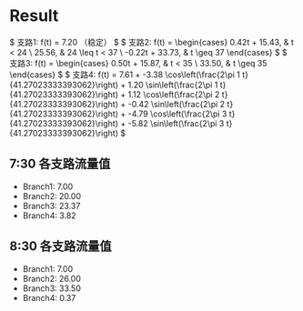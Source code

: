 # Result

$ 支路1: f(t) = 7.20 （稳定） $
$ 支路2: f(t) = \begin{cases} 0.42t + 15.43, & t < 24 \\ 25.56, & 24 \leq t < 37 \\ -0.22t + 33.73, & t \geq 37 \end{cases} $
$ 支路3: f(t) = \begin{cases} 0.50t + 15.87, & t < 35 \\ 33.50, & t \geq 35 \end{cases} $
$ 支路4: f(t) = 7.61 + -3.38 \cos\left(\frac{2\pi 1 t}{41.27023333393062}\right) + 1.20 \sin\left(\frac{2\pi 1 t}{41.27023333393062}\right) + 1.12 \cos\left(\frac{2\pi 2 t}{41.27023333393062}\right) + -0.42 \sin\left(\frac{2\pi 2 t}{41.27023333393062}\right) + -4.79 \cos\left(\frac{2\pi 3 t}{41.27023333393062}\right) + -5.82 \sin\left(\frac{2\pi 3 t}{41.27023333393062}\right) $

## 7:30 各支路流量值

- Branch1: 7.00
- Branch2: 20.00
- Branch3: 23.37
- Branch4: 3.82

## 8:30 各支路流量值

- Branch1: 7.00
- Branch2: 26.00
- Branch3: 33.50
- Branch4: 0.37


